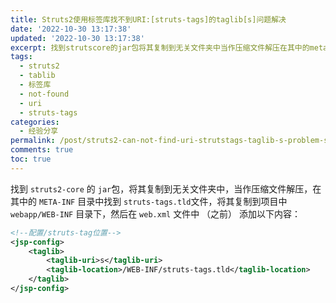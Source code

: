 ```yaml
---
title: Struts2使用标签库找不到URI:[struts-tags]的taglib[s]问题解决
date: '2022-10-30 13:17:38'
updated: '2022-10-30 13:17:38'
excerpt: 找到strutscore​的jar​包将其复制到无关文件夹中当作压缩文件解压在其中的metainf​​目录中找到strutstagstld​​文件将其复制到项目中webappwebinf​​目录下然后在webxml​​文件中（之前）添加以下内容_
tags:
  - struts2
  - tablib
  - 标签库
  - not-found
  - uri
  - struts-tags
categories:
  - 经验分享
permalink: /post/struts2-can-not-find-uri-strutstags-taglib-s-problem-solving-z1gd2lw.html
comments: true
toc: true
---
```

找到 `struts2-core`​ 的 `jar`​ 包，将其复制到无关文件夹中，当作压缩文件解压，在其中的 `META-INF`​​ 目录中找到 `struts-tags.tld`​​ 文件，将其复制到项目中 `webapp/WEB-INF`​​ 目录下，然后在 `web.xml`​​ 文件中 （之前） 添加以下内容：

```xml
<!--配置/struts-tag位置-->
<jsp-config>
    <taglib>
        <taglib-uri>s</taglib-uri>
        <taglib-location>/WEB-INF/struts-tags.tld</taglib-location>
    </taglib>
</jsp-config>
```